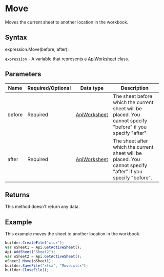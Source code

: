 # Move

Moves the current sheet to another location in the workbook.

## Syntax

expression.Move(before, after);

`expression` - A variable that represents a [ApiWorksheet](../ApiWorksheet.md) class.

## Parameters

| **Name** | **Required/Optional** | **Data type** | **Description** |
| ------------- | ------------- | ------------- | ------------- |
| before | Required | [ApiWorksheet](../ApiWorksheet.md) | The sheet before which the current sheet will be placed. You cannot specify "before" if you specify "after" |
| after | Required | [ApiWorksheet](../ApiWorksheet.md) | The sheet after which the current sheet will be placed. You cannot specify "after" if you specify "before". |

## Returns

This method doesn't return any data.

## Example

This example moves the sheet to another location in the workbook.

```javascript
builder.CreateFile("xlsx");
var oSheet1 = Api.GetActiveSheet();
Api.AddSheet("Sheet2");
var oSheet2 = Api.GetActiveSheet();
oSheet2.Move(oSheet1);
builder.SaveFile("xlsx", "Move.xlsx");
builder.CloseFile();
```